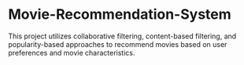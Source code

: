 # Movie-Recommendation-System
This project utilizes collaborative filtering, content-based filtering, and popularity-based approaches to recommend movies based on user preferences and movie characteristics.
